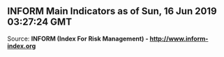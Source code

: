 ## INFORM Main Indicators as of Sun, 16 Jun 2019 03:27:24 GMT

Source: **INFORM (Index For Risk Management) - http://www.inform-index.org**